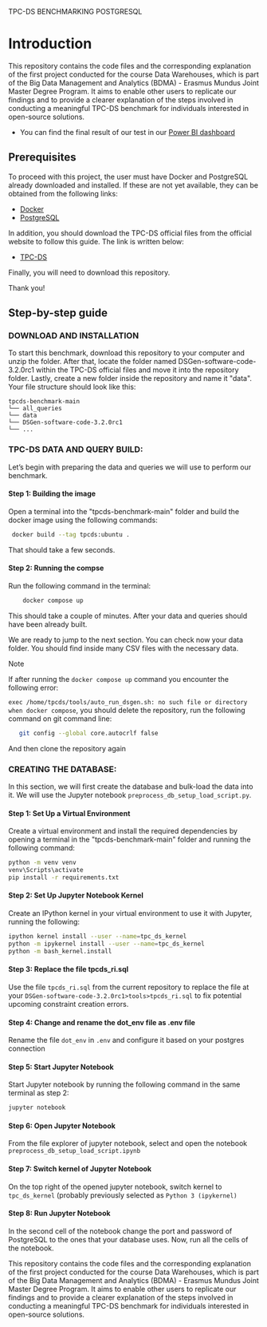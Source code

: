 TPC-DS BENCHMARKING POSTGRESQL
# Introduction
This repository contains the code files and the corresponding explanation of the first project conducted for the course Data Warehouses, which is part of the Big Data Management and Analytics (BDMA) - Erasmus Mundus Joint Master Degree Program. It aims to enable other users to replicate our findings and to provide a clearer explanation of the steps involved in conducting a meaningful TPC-DS benchmark for individuals interested in open-source solutions.

 - You can find the final result of our test in our [Power BI dashboard](https://app.powerbi.com/view?r=eyJrIjoiZjZjMzlkYjAtYjdkZi00MWRhLWI2MTItZDFhOWFjMGExNTUzIiwidCI6ImYxMTZkNWYzLTk1NjEtNGIzZi1iNjc4LTQwZTMyNjk4ZTJjMSJ9)
## Prerequisites
To proceed with this project, the user must have Docker and PostgreSQL already downloaded and installed. If these are not yet available, they can be obtained from the following links:

- [Docker](https://www.docker.com/products/docker-desktop/)
- [PostgreSQL](https://www.postgresql.org/)

In addition, you should download the TPC-DS official files from the official website to follow this guide. The link is written below:

- [TPC-DS](https://www.tpc.org/tpc_documents_current_versions/current_specifications5.asp)

Finally, you will need to download this repository.

Thank you!

## Step-by-step guide

### DOWNLOAD AND INSTALLATION
To start this benchmark, download this repository to your computer and unzip the folder. After that, locate the folder named DSGen-software-code-3.2.0rc1 within the TPC-DS official files and move it into the repository folder. Lastly, create a new folder inside the repository and name it "data". Your file structure should look like this:

```
tpcds-benchmark-main
└── all_queries
└── data
└── DSGen-software-code-3.2.0rc1 
└── ...
```

### TPC-DS DATA AND QUERY BUILD:
Let’s begin with preparing the data and queries we will use to perform our benchmark.

#### Step 1: Building the image
Open a terminal into the "tpcds-benchmark-main" folder and build the docker image using the following commands:

 ```sh
  docker build --tag tpcds:ubuntu .
 ```
    
That should take a few seconds.

#### Step 2: Running the compse
Run the following command in the terminal:

```sh
    docker compose up
```
    
This should take a couple of minutes. After your data and queries should have been already built. 

We are ready to jump to the next section. You can check now your data folder. You should find inside many CSV files with the necessary data.

> [!NOTE]  
> If after running the `docker compose up` command you encounter the following error:
>
>  `exec /home/tpcds/tools/auto_run_dsgen.sh: no such file or directory when docker compose`, you should delete the repository, run the following command on git command line:
> ```sh
>    git config --global core.autocrlf false
>```
> And then clone the repository again
    

### CREATING THE DATABASE:
In this section, we will first create the database and bulk-load the data into it. We will use the Jupyter notebook `preprocess_db_setup_load_script.py`.

#### Step 1: Set Up a Virtual Environment
Create a virtual environment and install the required dependencies by opening a terminal in the "tpcds-benchmark-main" folder and running the following command:
```bash
python -m venv venv
venv\Scripts\activate
pip install -r requirements.txt
```

#### Step 2: Set Up Jupyter Notebook Kernel
Create an IPython kernel in your virtual environment to use it with Jupyter, running the following:
```bash
ipython kernel install --user --name=tpc_ds_kernel
python -m ipykernel install --user --name=tpc_ds_kernel
python -m bash_kernel.install
```

#### Step 3: Replace the file tpcds_ri.sql 
Use the file `tpcds_ri.sql` from the current repository to replace the file at your `DSGen-software-code-3.2.0rc1>tools>tpcds_ri.sql` to fix potential upcoming constraint creation errors.

#### Step 4: Change and rename the dot_env file as .env file
Rename the file `dot_env` in `.env` and configure it based on your postgres connection

#### Step 5: Start Jupyter Notebook
Start Jupyter notebook by running the following command in the same terminal as step 2:
```bash
jupyter notebook
```

#### Step 6: Open Jupyter Notebook
From the file explorer of jupyter notebook, select and open the notebook `preprocess_db_setup_load_script.ipynb`

#### Step 7: Switch kernel of Jupyter Notebook
On the top right of the opened jupyter notebook, switch kernel to `tpc_ds_kernel` (probably previously selected as `Python 3 (ipykernel)`

#### Step 8: Run Jupyter Notebook
In the second cell of the notebook change the port and password of PostgreSQL to the ones that your database uses. Now, run all the cells of the notebook.

This repository contains the code files and the corresponding explanation of the first project conducted for the course Data Warehouses, which is part of the Big Data Management and Analytics (BDMA) - Erasmus Mundus Joint Master Degree Program. It aims to enable other users to replicate our findings and to provide a clearer explanation of the steps involved in conducting a meaningful TPC-DS benchmark for individuals interested in open-source solutions.

